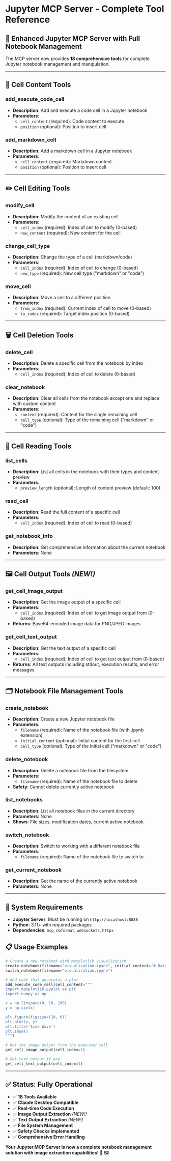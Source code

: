 # Jupyter MCP Server - Complete Tool Reference

## 🎯 **Enhanced Jupyter MCP Server with Full Notebook Management**

The MCP server now provides **18 comprehensive tools** for complete Jupyter notebook management and manipulation.

---

## 📝 **Cell Content Tools**

### **add_execute_code_cell**
- **Description**: Add and execute a code cell in a Jupyter notebook
- **Parameters**: 
  - `cell_content` (required): Code content to execute
  - `position` (optional): Position to insert cell

### **add_markdown_cell**
- **Description**: Add a markdown cell in a Jupyter notebook  
- **Parameters**:
  - `cell_content` (required): Markdown content
  - `position` (optional): Position to insert cell

---

## ✏️ **Cell Editing Tools**

### **modify_cell**
- **Description**: Modify the content of an existing cell
- **Parameters**:
  - `cell_index` (required): Index of cell to modify (0-based)
  - `new_content` (required): New content for the cell

### **change_cell_type**
- **Description**: Change the type of a cell (markdown/code)
- **Parameters**:
  - `cell_index` (required): Index of cell to change (0-based)
  - `new_type` (required): New cell type ("markdown" or "code")

### **move_cell**
- **Description**: Move a cell to a different position
- **Parameters**:
  - `from_index` (required): Current index of cell to move (0-based)
  - `to_index` (required): Target index position (0-based)

---

## 🗑️ **Cell Deletion Tools**

### **delete_cell**
- **Description**: Delete a specific cell from the notebook by index
- **Parameters**:
  - `cell_index` (required): Index of cell to delete (0-based)

### **clear_notebook**
- **Description**: Clear all cells from the notebook except one and replace with custom content
- **Parameters**:
  - `content` (required): Content for the single remaining cell
  - `cell_type` (optional): Type of the remaining cell ("markdown" or "code")

---

## 📖 **Cell Reading Tools**

### **list_cells**
- **Description**: List all cells in the notebook with their types and content preview
- **Parameters**:
  - `preview_length` (optional): Length of content preview (default: 100)

### **read_cell**
- **Description**: Read the full content of a specific cell
- **Parameters**:
  - `cell_index` (required): Index of cell to read (0-based)

### **get_notebook_info**
- **Description**: Get comprehensive information about the current notebook
- **Parameters**: None

---

## 🖼️ **Cell Output Tools** *(NEW!)*

### **get_cell_image_output**
- **Description**: Get the image output of a specific cell
- **Parameters**:
  - `cell_index` (required): Index of cell to get image output from (0-based)
- **Returns**: Base64-encoded image data for PNG/JPEG images

### **get_cell_text_output**
- **Description**: Get the text output of a specific cell
- **Parameters**:
  - `cell_index` (required): Index of cell to get text output from (0-based)
- **Returns**: All text outputs including stdout, execution results, and error messages

---

## 🗂️ **Notebook File Management Tools**

### **create_notebook**
- **Description**: Create a new Jupyter notebook file
- **Parameters**:
  - `filename` (required): Name of the notebook file (with .ipynb extension)
  - `initial_content` (optional): Initial content for the first cell
  - `cell_type` (optional): Type of the initial cell ("markdown" or "code")

### **delete_notebook**
- **Description**: Delete a notebook file from the filesystem
- **Parameters**:
  - `filename` (required): Name of the notebook file to delete
- **Safety**: Cannot delete currently active notebook

### **list_notebooks**
- **Description**: List all notebook files in the current directory
- **Parameters**: None
- **Shows**: File sizes, modification dates, current active notebook

### **switch_notebook**
- **Description**: Switch to working with a different notebook file
- **Parameters**:
  - `filename` (required): Name of the notebook file to switch to

### **get_current_notebook**
- **Description**: Get the name of the currently active notebook
- **Parameters**: None

---

## 🔧 **System Requirements**

- **Jupyter Server**: Must be running on `http://localhost:8888`
- **Python**: 3.11+ with required packages
- **Dependencies**: `mcp`, `nbformat`, `websockets`, `httpx`

## 📋 **Usage Examples**

```python
# Create a new notebook with matplotlib visualization
create_notebook(filename="visualization.ipynb", initial_content="# Data Visualization", cell_type="markdown")
switch_notebook(filename="visualization.ipynb")

# Add code that generates a plot
add_execute_code_cell(cell_content="""
import matplotlib.pyplot as plt
import numpy as np

x = np.linspace(0, 10, 100)
y = np.sin(x)

plt.figure(figsize=(10, 6))
plt.plot(x, y)
plt.title('Sine Wave')
plt.show()
""")

# Get the image output from the executed cell
get_cell_image_output(cell_index=1)

# Get text output if any
get_cell_text_output(cell_index=1)
```

---

## ✅ **Status: Fully Operational**

- ✅ **18 Tools Available**
- ✅ **Claude Desktop Compatible** 
- ✅ **Real-time Code Execution**
- ✅ **Image Output Extraction** *(NEW!)*
- ✅ **Text Output Extraction** *(NEW!)*
- ✅ **File System Management**
- ✅ **Safety Checks Implemented**
- ✅ **Comprehensive Error Handling**

**Your Jupyter MCP Server is now a complete notebook management solution with image extraction capabilities!** 🎉 🖼️ 